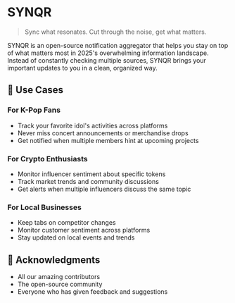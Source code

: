# SYNQR

> Sync what resonates. Cut through the noise, get what matters.

SYNQR is an open-source notification aggregator that helps you stay on top of
what matters most in 2025's overwhelming information landscape. Instead of
constantly checking multiple sources, SYNQR brings your important updates to you
in a clean, organized way.

## 🚀 Use Cases

### For K-Pop Fans

- Track your favorite idol's activities across platforms
- Never miss concert announcements or merchandise drops
- Get notified when multiple members hint at upcoming projects

### For Crypto Enthusiasts

- Monitor influencer sentiment about specific tokens
- Track market trends and community discussions
- Get alerts when multiple influencers discuss the same topic

### For Local Businesses

- Keep tabs on competitor changes
- Monitor customer sentiment across platforms
- Stay updated on local events and trends

## 🙏 Acknowledgments

- All our amazing contributors
- The open-source community
- Everyone who has given feedback and suggestions
